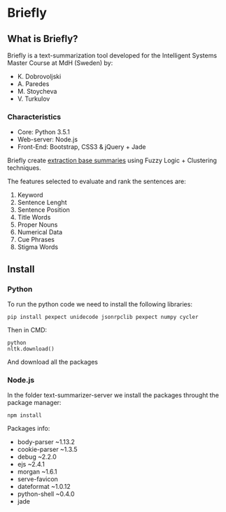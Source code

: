 # Briefly

## What is Briefly?
Briefly is a text-summarization tool developed for the Intelligent Systems Master Course at MdH (Sweden) by:
* K. Dobrovoljski
* A. Paredes
* M. Stoycheva
* V. Turkulov

### Characteristics

- Core: Python 3.5.1
- Web-server: Node.js
- Front-End: Bootstrap, CSS3 & jQuery + Jade

Briefly create [extraction base summaries](https://en.wikipedia.org/wiki/Automatic_summarization#Extraction-based_summarization) using Fuzzy Logic + Clustering techniques.

The features selected to evaluate and rank the sentences are:

1. Keyword
2. Sentence Lenght
3. Sentence Position
4. Title Words
5. Proper Nouns
6. Numerical Data
7. Cue Phrases
8. Stigma Words

## Install

### Python

To run the python code we need to install the following libraries:

```
pip install pexpect unidecode jsonrpclib pexpect numpy cycler
```

Then in CMD:

```
python
nltk.download()
``` 

And download all the packages

### Node.js

In the folder text-summarizer-server we install the packages throught the package manager:

```
npm install
```
Packages info:

* body-parser ~1.13.2
* cookie-parser ~1.3.5
* debug ~2.2.0
* ejs ~2.4.1
* morgan ~1.6.1
* serve-favicon 
* dateformat ~1.0.12
* python-shell ~0.4.0
* jade


